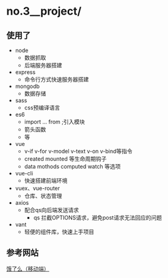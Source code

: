 # no.3__project/

## 使用了
- node
    - 数据抓取
    - 后端服务器搭建
- express
    - 命令行方式快速服务器搭建
- mongodb
    - 数据存储
- sass
    - css预编译语言
- es6
    - import ... from   ;引入模块
    - 箭头函数
    - 等
- vue
    - v-if  v-for  v-model  v-text  v-on  v-bind等指令
    - created mounted 等生命周期钩子
    - data mothods computed watch 等选项
- vue-cli
    - 快速搭建前端环境
- vuex、vue-router
    - 仓库、状态管理
- axios
    - 配合qs向后端发送请求
        - qs 拦截OPTIONS请求，避免post请求无法回应的问题
- vant
    - 轻便的组件库，快速上手项目
## 参考网站
[饿了么（移动端）](https://h5.ele.me/msite/)

